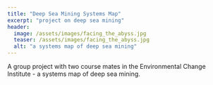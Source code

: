 ```yaml
---
title: "Deep Sea Mining Systems Map"
excerpt: "project on deep sea mining"
header:
  image: /assets/images/facing_the_abyss.jpg
  teaser: /assets/images/facing_the_abyss.jpg
  alt: "a systems map of deep sea mining"
---
```

A group project with two course mates in the Environmental Change Institute - a systems map of deep sea mining. 
